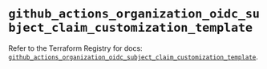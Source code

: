 # `github_actions_organization_oidc_subject_claim_customization_template`

Refer to the Terraform Registry for docs: [`github_actions_organization_oidc_subject_claim_customization_template`](https://registry.terraform.io/providers/integrations/github/6.2.1/docs/resources/actions_organization_oidc_subject_claim_customization_template).

